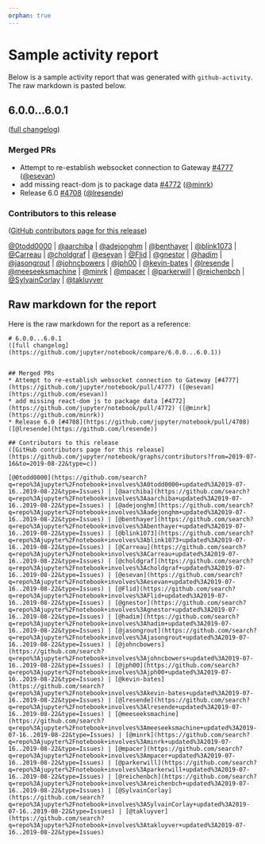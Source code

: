 ```yaml
---
orphan: true
---
```


# Sample activity report

Below is a sample activity report that was generated with `github-activity`.
The raw markdown is pasted below.

## 6.0.0...6.0.1
([full changelog](https://github.com/jupyter/notebook/compare/6.0.0...6.0.1))


### Merged PRs
* Attempt to re-establish websocket connection to Gateway [#4777](https://github.com/jupyter/notebook/pull/4777) ([@esevan](https://github.com/esevan))
* add missing react-dom js to package data [#4772](https://github.com/jupyter/notebook/pull/4772) ([@minrk](https://github.com/minrk))
* Release 6.0 [#4708](https://github.com/jupyter/notebook/pull/4708) ([@lresende](https://github.com/lresende))

### Contributors to this release
([GitHub contributors page for this release](https://github.com/jupyter/notebook/graphs/contributors?from=2019-07-16&to=2019-08-22&type=c))

[@0todd0000](https://github.com/search?q=repo%3Ajupyter%2Fnotebook+involves%3A0todd0000+updated%3A2019-07-16..2019-08-22&type=Issues) | [@aarchiba](https://github.com/search?q=repo%3Ajupyter%2Fnotebook+involves%3Aaarchiba+updated%3A2019-07-16..2019-08-22&type=Issues) | [@adejonghm](https://github.com/search?q=repo%3Ajupyter%2Fnotebook+involves%3Aadejonghm+updated%3A2019-07-16..2019-08-22&type=Issues) | [@benthayer](https://github.com/search?q=repo%3Ajupyter%2Fnotebook+involves%3Abenthayer+updated%3A2019-07-16..2019-08-22&type=Issues) | [@blink1073](https://github.com/search?q=repo%3Ajupyter%2Fnotebook+involves%3Ablink1073+updated%3A2019-07-16..2019-08-22&type=Issues) | [@Carreau](https://github.com/search?q=repo%3Ajupyter%2Fnotebook+involves%3ACarreau+updated%3A2019-07-16..2019-08-22&type=Issues) | [@choldgraf](https://github.com/search?q=repo%3Ajupyter%2Fnotebook+involves%3Acholdgraf+updated%3A2019-07-16..2019-08-22&type=Issues) | [@esevan](https://github.com/search?q=repo%3Ajupyter%2Fnotebook+involves%3Aesevan+updated%3A2019-07-16..2019-08-22&type=Issues) | [@Flid](https://github.com/search?q=repo%3Ajupyter%2Fnotebook+involves%3AFlid+updated%3A2019-07-16..2019-08-22&type=Issues) | [@gnestor](https://github.com/search?q=repo%3Ajupyter%2Fnotebook+involves%3Agnestor+updated%3A2019-07-16..2019-08-22&type=Issues) | [@hadim](https://github.com/search?q=repo%3Ajupyter%2Fnotebook+involves%3Ahadim+updated%3A2019-07-16..2019-08-22&type=Issues) | [@jasongrout](https://github.com/search?q=repo%3Ajupyter%2Fnotebook+involves%3Ajasongrout+updated%3A2019-07-16..2019-08-22&type=Issues) | [@johncbowers](https://github.com/search?q=repo%3Ajupyter%2Fnotebook+involves%3Ajohncbowers+updated%3A2019-07-16..2019-08-22&type=Issues) | [@jph00](https://github.com/search?q=repo%3Ajupyter%2Fnotebook+involves%3Ajph00+updated%3A2019-07-16..2019-08-22&type=Issues) | [@kevin-bates](https://github.com/search?q=repo%3Ajupyter%2Fnotebook+involves%3Akevin-bates+updated%3A2019-07-16..2019-08-22&type=Issues) | [@lresende](https://github.com/search?q=repo%3Ajupyter%2Fnotebook+involves%3Alresende+updated%3A2019-07-16..2019-08-22&type=Issues) | [@meeseeksmachine](https://github.com/search?q=repo%3Ajupyter%2Fnotebook+involves%3Ameeseeksmachine+updated%3A2019-07-16..2019-08-22&type=Issues) | [@minrk](https://github.com/search?q=repo%3Ajupyter%2Fnotebook+involves%3Aminrk+updated%3A2019-07-16..2019-08-22&type=Issues) | [@mpacer](https://github.com/search?q=repo%3Ajupyter%2Fnotebook+involves%3Ampacer+updated%3A2019-07-16..2019-08-22&type=Issues) | [@parkerwill](https://github.com/search?q=repo%3Ajupyter%2Fnotebook+involves%3Aparkerwill+updated%3A2019-07-16..2019-08-22&type=Issues) | [@reichenbch](https://github.com/search?q=repo%3Ajupyter%2Fnotebook+involves%3Areichenbch+updated%3A2019-07-16..2019-08-22&type=Issues) | [@SylvainCorlay](https://github.com/search?q=repo%3Ajupyter%2Fnotebook+involves%3ASylvainCorlay+updated%3A2019-07-16..2019-08-22&type=Issues) | [@takluyver](https://github.com/search?q=repo%3Ajupyter%2Fnotebook+involves%3Atakluyver+updated%3A2019-07-16..2019-08-22&type=Issues)

## Raw markdown for the report

Here is the raw markdown for the report as a reference:

```
# 6.0.0...6.0.1
([full changelog](https://github.com/jupyter/notebook/compare/6.0.0...6.0.1))


## Merged PRs
* Attempt to re-establish websocket connection to Gateway [#4777](https://github.com/jupyter/notebook/pull/4777) ([@esevan](https://github.com/esevan))
* add missing react-dom js to package data [#4772](https://github.com/jupyter/notebook/pull/4772) ([@minrk](https://github.com/minrk))
* Release 6.0 [#4708](https://github.com/jupyter/notebook/pull/4708) ([@lresende](https://github.com/lresende))

## Contributors to this release
([GitHub contributors page for this release](https://github.com/jupyter/notebook/graphs/contributors?from=2019-07-16&to=2019-08-22&type=c))

[@0todd0000](https://github.com/search?q=repo%3Ajupyter%2Fnotebook+involves%3A0todd0000+updated%3A2019-07-16..2019-08-22&type=Issues) | [@aarchiba](https://github.com/search?q=repo%3Ajupyter%2Fnotebook+involves%3Aaarchiba+updated%3A2019-07-16..2019-08-22&type=Issues) | [@adejonghm](https://github.com/search?q=repo%3Ajupyter%2Fnotebook+involves%3Aadejonghm+updated%3A2019-07-16..2019-08-22&type=Issues) | [@benthayer](https://github.com/search?q=repo%3Ajupyter%2Fnotebook+involves%3Abenthayer+updated%3A2019-07-16..2019-08-22&type=Issues) | [@blink1073](https://github.com/search?q=repo%3Ajupyter%2Fnotebook+involves%3Ablink1073+updated%3A2019-07-16..2019-08-22&type=Issues) | [@Carreau](https://github.com/search?q=repo%3Ajupyter%2Fnotebook+involves%3ACarreau+updated%3A2019-07-16..2019-08-22&type=Issues) | [@choldgraf](https://github.com/search?q=repo%3Ajupyter%2Fnotebook+involves%3Acholdgraf+updated%3A2019-07-16..2019-08-22&type=Issues) | [@esevan](https://github.com/search?q=repo%3Ajupyter%2Fnotebook+involves%3Aesevan+updated%3A2019-07-16..2019-08-22&type=Issues) | [@Flid](https://github.com/search?q=repo%3Ajupyter%2Fnotebook+involves%3AFlid+updated%3A2019-07-16..2019-08-22&type=Issues) | [@gnestor](https://github.com/search?q=repo%3Ajupyter%2Fnotebook+involves%3Agnestor+updated%3A2019-07-16..2019-08-22&type=Issues) | [@hadim](https://github.com/search?q=repo%3Ajupyter%2Fnotebook+involves%3Ahadim+updated%3A2019-07-16..2019-08-22&type=Issues) | [@jasongrout](https://github.com/search?q=repo%3Ajupyter%2Fnotebook+involves%3Ajasongrout+updated%3A2019-07-16..2019-08-22&type=Issues) | [@johncbowers](https://github.com/search?q=repo%3Ajupyter%2Fnotebook+involves%3Ajohncbowers+updated%3A2019-07-16..2019-08-22&type=Issues) | [@jph00](https://github.com/search?q=repo%3Ajupyter%2Fnotebook+involves%3Ajph00+updated%3A2019-07-16..2019-08-22&type=Issues) | [@kevin-bates](https://github.com/search?q=repo%3Ajupyter%2Fnotebook+involves%3Akevin-bates+updated%3A2019-07-16..2019-08-22&type=Issues) | [@lresende](https://github.com/search?q=repo%3Ajupyter%2Fnotebook+involves%3Alresende+updated%3A2019-07-16..2019-08-22&type=Issues) | [@meeseeksmachine](https://github.com/search?q=repo%3Ajupyter%2Fnotebook+involves%3Ameeseeksmachine+updated%3A2019-07-16..2019-08-22&type=Issues) | [@minrk](https://github.com/search?q=repo%3Ajupyter%2Fnotebook+involves%3Aminrk+updated%3A2019-07-16..2019-08-22&type=Issues) | [@mpacer](https://github.com/search?q=repo%3Ajupyter%2Fnotebook+involves%3Ampacer+updated%3A2019-07-16..2019-08-22&type=Issues) | [@parkerwill](https://github.com/search?q=repo%3Ajupyter%2Fnotebook+involves%3Aparkerwill+updated%3A2019-07-16..2019-08-22&type=Issues) | [@reichenbch](https://github.com/search?q=repo%3Ajupyter%2Fnotebook+involves%3Areichenbch+updated%3A2019-07-16..2019-08-22&type=Issues) | [@SylvainCorlay](https://github.com/search?q=repo%3Ajupyter%2Fnotebook+involves%3ASylvainCorlay+updated%3A2019-07-16..2019-08-22&type=Issues) | [@takluyver](https://github.com/search?q=repo%3Ajupyter%2Fnotebook+involves%3Atakluyver+updated%3A2019-07-16..2019-08-22&type=Issues)
```